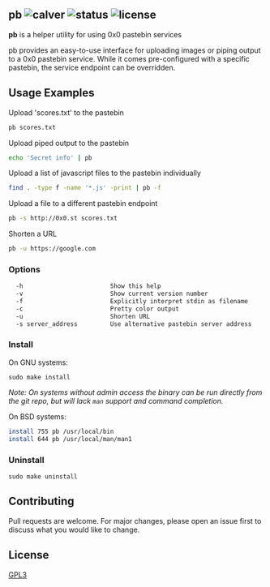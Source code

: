 pb ![calver](https://img.shields.io/badge/calver-2020.06.10-22bfda.svg?style=flat-square) ![status](https://img.shields.io/badge/status-working-green.svg?style=flat-square) ![license](https://img.shields.io/badge/license-GPL3-blue.svg?style=flat-square)
------

**pb** is a helper utility for using 0x0 pastebin services

pb  provides  an  easy-to-use  interface  for  uploading images or piping output to a 0x0
pastebin service. While it comes pre-configured with a  specific  pastebin,  the  service
endpoint can be overridden.

## Usage Examples

Upload 'scores.txt' to the pastebin

```bash
pb scores.txt
```

Upload piped output to the pastebin

```bash
echo 'Secret info' | pb
```

Upload a list of javascript files to the pastebin individually

```bash
find . -type f -name '*.js' -print | pb -f
```

Upload a file to a different pastebin endpoint

```bash
pb -s http://0x0.st scores.txt
```

Shorten a URL

```bash
pb -u https://google.com
```

### Options

```bash
  -h                        Show this help
  -v                        Show current version number
  -f                        Explicitly interpret stdin as filename
  -c                        Pretty color output
  -u                        Shorten URL
  -s server_address         Use alternative pastebin server address
```

### Install

On GNU systems:

`sudo make install`

_Note: On systems without admin access the binary can be run directly from the
git repo, but will lack `man` support and command completion._

On BSD systems:

```sh
install 755 pb /usr/local/bin
install 644 pb /usr/local/man/man1
```

### Uninstall

`sudo make uninstall`

## Contributing

Pull requests are welcome. For major changes, please open an issue first to
discuss what you would like to change.

## License
[GPL3](LICENSE)
